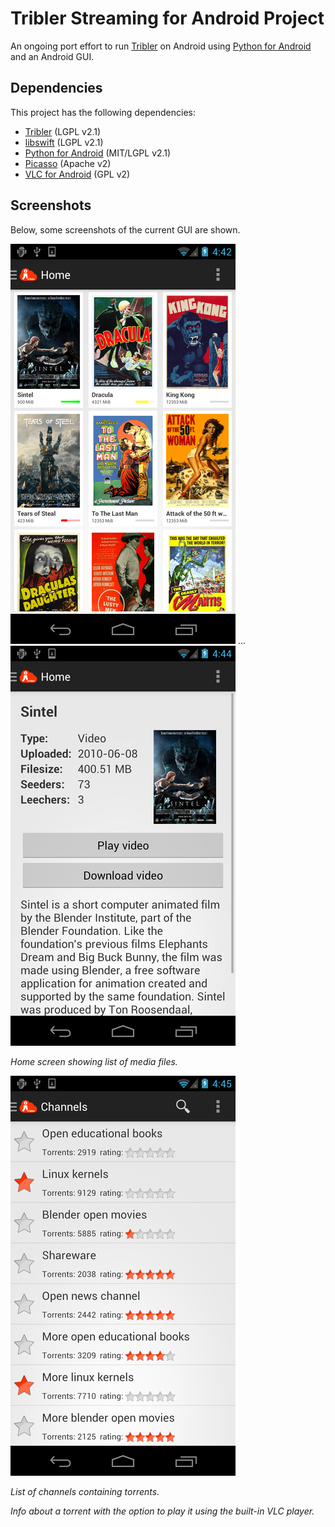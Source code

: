 # Tribler Streaming for Android Project

An ongoing port effort to run [Tribler](https://github.com/tribler/tribler/) on Android using [Python for Android](https://github.com/kivy/python-for-android/) and an Android GUI.

## Dependencies

This project has the following dependencies:
* [Tribler](https://github.com/tribler/tribler/) (LGPL v2.1)
* [libswift](https://github.com/libswift/libswift) (LGPL v2.1)
* [Python for Android](https://github.com/kivy/python-for-android) (MIT/LGPL v2.1)
* [Picasso](https://github.com/square/picasso) (Apache v2)
* [VLC for Android](http://www.videolan.org/vlc/download-android.html) (GPL v2)

## Screenshots

Below, some screenshots of the current GUI are shown.

![home_screen_landscape](screenshots/home_screen_portrait_readme.png) ... ![info_screen_portrait](screenshots/info_screen_portrait_readme.png)

*Home screen showing list of media files.*

![channels_screen_landscape](screenshots/channels_screen_portrait_readme.png)

*List of channels containing torrents.*



*Info about a torrent with the option to play it using the built-in VLC player.*
